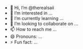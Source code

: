- 👋 Hi, I’m @therealsaii
- 👀 I’m interested in ...
- 🌱 I’m currently learning ...
- 💞️ I’m looking to collaborate on ...
- 📫 How to reach me ...
- 😄 Pronouns: ...
- ⚡ Fun fact: ...

<!---
therealsaii/therealsaii is a ✨ special ✨ repository because its `README.md` (this file) appears on your GitHub profile.
You can click the Preview link to take a look at your changes.
--->
